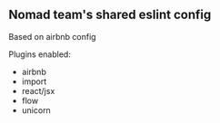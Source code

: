 ## Nomad team's shared eslint config

Based on airbnb config

Plugins enabled:

- airbnb
- import
- react/jsx
- flow
- unicorn
